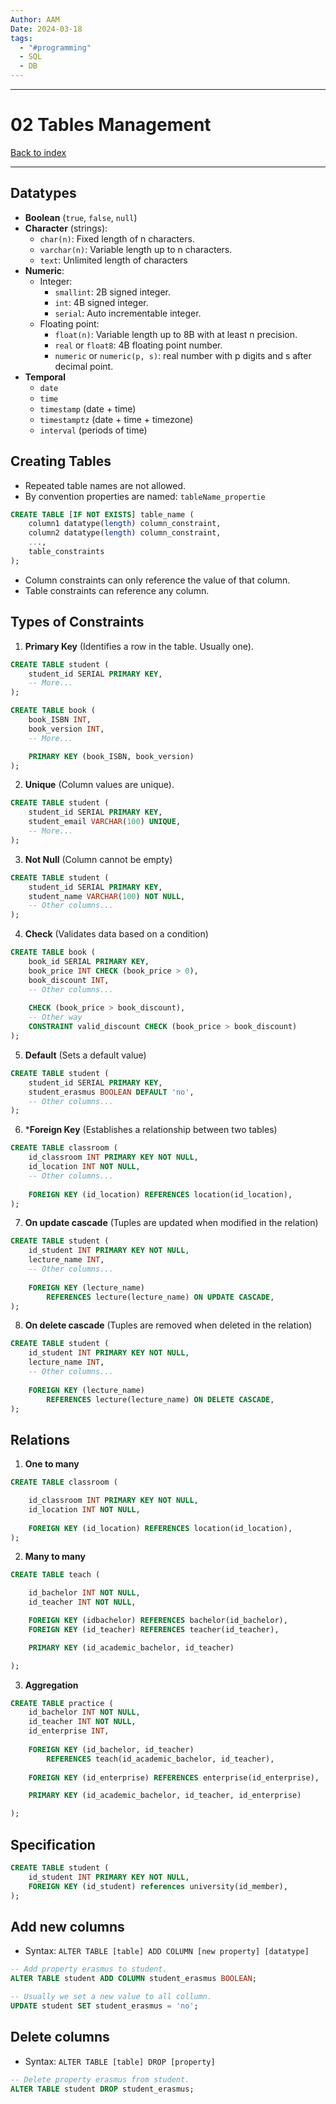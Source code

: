 ```yaml
---
Author: AAM
Date: 2024-03-18
tags:
  - "#programming"
  - SQL
  - DB
---
```


---
# 02 Tables Management

[Back to index](../../DATABASES.md)

---

## Datatypes

- **Boolean** (`true`, `false`, `null`)
- **Character** (strings):
	- `char(n)`: Fixed length of n characters.
	- `varchar(n)`: Variable length up to n characters.
	- `text`: Unlimited length of characters
- **Numeric**:
	- Integer:
		- `smallint`: 2B signed integer.
		- `int`: 4B signed integer.
		- `serial`: Auto incrementable integer.
	- Floating point:
		- `float(n)`: Variable length up to 8B with at least n precision.
		- `real` or `float8`: 4B floating point number.
		- `numeric` or `numeric(p, s)`: real number with p digits and s after decimal point.
- **Temporal**
	- `date`
	- `time`
	- `timestamp` (date + time)
	- `timestamptz` (date + time + timezone)
	- `interval` (periods of time)

## Creating Tables

- Repeated table names are not allowed.
- By convention properties are named: `tableName_propertie`

```sql
CREATE TABLE [IF NOT EXISTS] table_name (
    column1 datatype(length) column_constraint,
    column2 datatype(length) column_constraint,
    ...,
    table_constraints
);
```

- Column constraints can only reference the value of that column.
- Table constraints can reference any column.
## Types of Constraints

1. **Primary Key** (Identifies a row in the table. Usually one).
```sql
CREATE TABLE student (
	student_id SERIAL PRIMARY KEY,
	-- More...
);

CREATE TABLE book (
	book_ISBN INT,
	book_version INT,
	-- More...

	PRIMARY KEY (book_ISBN, book_version)
);
```

2. **Unique** (Column values are unique).
```sql
CREATE TABLE student (
	student_id SERIAL PRIMARY KEY,
	student_email VARCHAR(100) UNIQUE,
	-- More...
);
```

3. **Not Null** (Column cannot  be empty)
```sql
CREATE TABLE student (
	student_id SERIAL PRIMARY KEY,
	student_name VARCHAR(100) NOT NULL,
	-- Other columns...
);
```

4. **Check** (Validates data based on a condition)
```sql
CREATE TABLE book (
	book_id SERIAL PRIMARY KEY,
	book_price INT CHECK (book_price > 0),
	book_discount INT,
	-- Other columns...
	
	CHECK (book_price > book_discount),
	-- Other way
	CONSTRAINT valid_discount CHECK (book_price > book_discount)
);
```

5. **Default** (Sets a default value)
```sql
CREATE TABLE student (
	student_id SERIAL PRIMARY KEY,
	student_erasmus BOOLEAN DEFAULT 'no',
	-- Other columns...
);
```

6. ***Foreign Key** (Establishes a relationship between two tables)
```sql
CREATE TABLE classroom (
    id_classroom INT PRIMARY KEY NOT NULL,
    id_location INT NOT NULL,
    -- Other columns...
    
    FOREIGN KEY (id_location) REFERENCES location(id_location),
);
```

7. **On update cascade** (Tuples are updated when modified in the relation)
```sql
CREATE TABLE student (
    id_student INT PRIMARY KEY NOT NULL,
    lecture_name INT,
    -- Other columns...
    
    FOREIGN KEY (lecture_name)
	    REFERENCES lecture(lecture_name) ON UPDATE CASCADE,
);
```

8. **On delete cascade** (Tuples are removed when deleted in the relation)
```sql
CREATE TABLE student (
    id_student INT PRIMARY KEY NOT NULL,
    lecture_name INT,
    -- Other columns...
    
    FOREIGN KEY (lecture_name)
	    REFERENCES lecture(lecture_name) ON DELETE CASCADE,
);
```

## Relations

1. **One to many**
```sql
CREATE TABLE classroom (

    id_classroom INT PRIMARY KEY NOT NULL,
    id_location INT NOT NULL,
    
    FOREIGN KEY (id_location) REFERENCES location(id_location),
);
```
2. **Many to many**
```sql
CREATE TABLE teach (

    id_bachelor INT NOT NULL,
    id_teacher INT NOT NULL,

    FOREIGN KEY (idbachelor) REFERENCES bachelor(id_bachelor),
	FOREIGN KEY (id_teacher) REFERENCES teacher(id_teacher),

    PRIMARY KEY (id_academic_bachelor, id_teacher)

);
```
3. **Aggregation**
```sql
CREATE TABLE practice (
    id_bachelor INT NOT NULL,
    id_teacher INT NOT NULL,
    id_enterprise INT,
    
    FOREIGN KEY (id_bachelor, id_teacher)
	    REFERENCES teach(id_academic_bachelor, id_teacher),
	    
    FOREIGN KEY (id_enterprise) REFERENCES enterprise(id_enterprise),

    PRIMARY KEY (id_academic_bachelor, id_teacher, id_enterprise)

);
```

## Specification

```SQL
CREATE TABLE student (
    id_student INT PRIMARY KEY NOT NULL,
    FOREIGN KEY (id_student) references university(id_member),
);
```

## Add new columns

- Syntax: `ALTER TABLE [table] ADD COLUMN [new property] [datatype]`
```sql
-- Add property erasmus to student.
ALTER TABLE student ADD COLUMN student_erasmus BOOLEAN;

-- Usually we set a new value to all collumn.
UPDATE student SET student_erasmus = 'no';
```

## Delete columns

- Syntax: `ALTER TABLE [table] DROP [property]`
```sql
-- Delete property erasmus from student.
ALTER TABLE student DROP student_erasmus;
```
